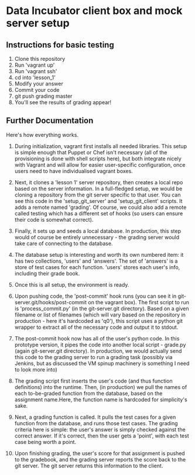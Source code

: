Data Incubator client box and mock server setup
======

Instructions for basic testing
-----
1. Clone this repository
2. Run 'vagrant up'
3. Run 'vagrant ssh'
4. cd into 'lesson\_1'
5. Modify your answer
6. Commit your code
7. git push grading master
8. You'll see the results of grading appear!


Further Documentation
-----
Here's how everything works.

1. During initialization, vagrant first installs all needed libraries. This setup is simple enough that Puppet or Chef isn't necessary (all of the provisioning is done with shell scripts here), but both integrate nicely with Vagrant and will allow for easier user-specific configuration, once users need to have individualised vagrant boxes.
2. Next, it clones a 'lesson 1' server repository, then creates a local repo based on the server information. In a full-fledged setup, we would be cloning a repository from the git server specific to that user. You can see this code in the 'setup\_git\_server' and 'setup\_git\_client' scripts. It adds a remote named 'grading'. Of course, we could also add a remote called testing which has a different set of hooks (so users can ensure their code is somewhat correct).
3. Finally, it sets up and seeds a local database. In production, this step would of course be entirely unnecessary - the grading server would take care of connecting to the database.
4. The database setup is interesting and worth its own numbered item: it has two collections, 'users' and 'answers'. The set of 'answers' is a store of test cases for each function. 'users' stores each user's info, including their grade book.

5. Once this is all setup, the environment is ready. 

6. Upon pushing code, the 'post-commit' hook runs (you can see it in git-server.git/hooks/post-commit on the vagrant box). The first script to run is 'process\_commit.py' (in the git-server.git directory). Based on a given filename or list of filenames (which will vary based on the repository in production - here it's hardcoded as 'q0'), this script uses a python git wrapper to extract all of the necessary code and output it to stdout.
7. The post-commit hook now has all of the user's python code. In this prototype version, it pipes the code into another local script - grade.py (again git-server.git directory). In production, we would actually send this code to the grading server to run a grading task (possibly via Jenkins, but as discussed the VM spinup machinery is something I need to look more into)
8. The grading script first inserts the user's code (and thus function definitions) into the runtime. Then, (in production) we pull the names of each to-be-graded function from the database, based on the assignment name.Here, the function name is hardcoded for simplicity's sake. 
9. Next, a grading function is called. It pulls the test cases for a given function from the database, and runs those test cases. The grading criteria here is simple: the user's answer is simply checked against the correct answer. If it's correct, then the user gets a 'point', with each test case being worth a point.
10. Upon finishing grading, the user's score for that assignment is pushed to the gradebook, and the grading server reports the score back to the git server. The git server returns this information to the client.
